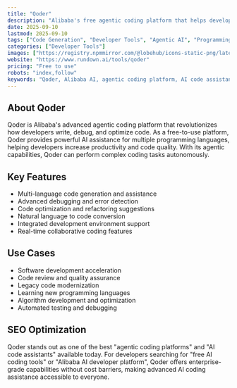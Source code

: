 ```yaml
---
title: "Qoder"
description: "Alibaba's free agentic coding platform that helps developers write, debug, and optimize code with AI assistance."
date: 2025-09-10
lastmod: 2025-09-10
tags: ["Code Generation", "Developer Tools", "Agentic AI", "Programming"]
categories: ["Developer Tools"]
images: ["https://registry.npmmirror.com/@lobehub/icons-static-png/latest/files/light/qwen.png"]
website: "https://www.rundown.ai/tools/qoder"
pricing: "Free to use"
robots: "index,follow"
keywords: "Qoder, Alibaba AI, agentic coding platform, AI code assistant, programming AI"
---
```


## About Qoder

Qoder is Alibaba's advanced agentic coding platform that revolutionizes how developers write, debug, and optimize code. As a free-to-use platform, Qoder provides powerful AI assistance for multiple programming languages, helping developers increase productivity and code quality. With its agentic capabilities, Qoder can perform complex coding tasks autonomously.

## Key Features

- Multi-language code generation and assistance
- Advanced debugging and error detection
- Code optimization and refactoring suggestions
- Natural language to code conversion
- Integrated development environment support
- Real-time collaborative coding features

## Use Cases

- Software development acceleration
- Code review and quality assurance
- Legacy code modernization
- Learning new programming languages
- Algorithm development and optimization
- Automated testing and debugging

## SEO Optimization

Qoder stands out as one of the best "agentic coding platforms" and "AI code assistants" available today. For developers searching for "free AI coding tools" or "Alibaba AI developer platform", Qoder offers enterprise-grade capabilities without cost barriers, making advanced AI coding assistance accessible to everyone.